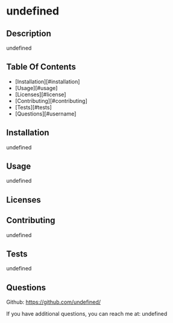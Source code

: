 
  # undefined
    
  ## Description

  undefined

  ## Table Of Contents

  * [Installation][#installation]
  * [Usage][#usage]
  * [Licenses][#license]
  * [Contributing][#contributing]
  * [Tests][#tests]
  * [Questions][#username]
  
  ## Installation

  undefined

  ## Usage

  undefined

  ## Licenses

  

  ## Contributing

  undefined

  ## Tests

  undefined

  ## Questions

  Github: https://github.com/undefined/

  If you have additional questions, you can reach me at: undefined

